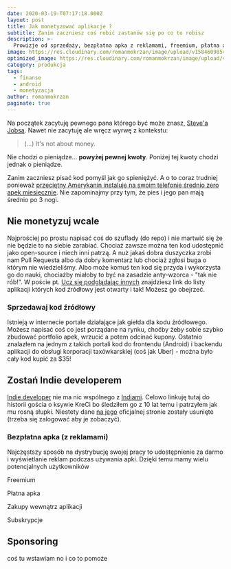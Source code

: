 ```yaml
---
date: 2020-03-19-T07:17:18.000Z
layout: post
title: Jak monetyzować aplikacje ?
subtitle: Zanim zaczniesz coś robić zastanów się po co to robisz
description: >-
  Prowizje od sprzedaży, bezpłatna apka z reklamami, freemium, płatna apka, zakupy wewnątrz aplikacji, subskrypcje, sponsoring
image: https://res.cloudinary.com/romanmokrzan/image/upload/v1584609854/plny_duzy_scuuma.jpg
optimized_image: https://res.cloudinary.com/romanmokrzan/image/upload/v1584647273/plny_maly_yvxvqa.jpg
category: produkcja
tags:
  - finanse
  - android
  - monetyzacja
author: romanmokrzan
paginate: true
---
```


Na początek zacytuję pewnego pana którego być może znasz, [Steve'a Jobsa](https://en.wikiquote.org/wiki/Steve_Jobs). Nawet nie zacytuję ale wręcz wyrwę z kontekstu:

> (...) It's not about money.

Nie chodzi o pieniądze... **powyżej pewnej kwoty**. Poniżej tej kwoty chodzi jednak o pieniądze.

Zanim zaczniesz pisać kod pomyśl jak go spieniężyć. A o to coraz trudniej ponieważ [przeciętny Amerykanin instaluje na swoim telefonie średnio zero apek miesięcznie](https://blog.branch.io/no-americans-do-not-install-an-average-of-zero-apps-per-month/). Nie zapominajmy przy tym, że pies i jego pan mają średnio po 3 nogi.

## Nie monetyzuj wcale

Najprościej po prostu napisać coś do szuflady (do repo) i nie martwić się że nie będzie to na siebie zarabiać. Chociaż zawsze można ten kod udostępnić jako open-source i niech inni patrzą. A nuż jakaś dobra duszyczka zrobi nam Pull Requesta albo da dobry komentarz lub chociaż zgłosi buga o którym nie wiedzieliśmy. Albo może komuś ten kod się przyda i wykorzysta go do nauki, chociażby miałoby to być na zasadzie anty-wzorca - "tak nie rób!". W poście pt. [Ucz się podglądając innych](http://sigma.ngo/android0/open-source/) znajdziesz link do listy aplikacji których kod źródłowy jest otwarty i tak! Możesz go obejrzeć.

### Sprzedawaj kod źródłowy

Istnieją w internecie portale działające jak giełda dla kodu źródłowego. Możesz napisać coś co jest porządane na rynku, choćby żeby sobie szybko zbudować portfolio apek, wrzucić a potem odcinać kupony. Ostatnio znalazłem na jednym z takich portali kod do frontendu (Android) i backendu aplikacji do obsługi korporacji taxówkarskiej (coś jak Uber) - można było cały kod kupić za $35!

## Zostań Indie developerem

[Indie developer](https://www.geek.com/mobile/indie-android-developer-shows-free-apps-can-generate-1000-monthly-1293675/) nie ma nic wspólnego z [Indiami](https://pl.wikipedia.org/wiki/Indie). Celowo linkuję tutaj do historii gościa o ksywie KreCi bo śledziłem go z 10 lat temu i patrzyłem jak mu rosną słupki. Niestety dane [na jego](https://www.kreci.net/) oficjalnej stronie zostały usunięte (trzeba się zalogować aby je zobaczyć).

### Bezpłatna apka (z reklamami)

Najczęstszy sposób na dystrybucję swojej pracy to udostępnienie za darmo i wyświetlanie reklam podczas używania apki. Dzięki temu mamy wielu potencjalnych użytkowników

Freemium

Płatna apka

Zakupy wewnątrz aplikacji

Subskrypcje

## Sponsoring
coś tu wstawiam no i co to pomoże
